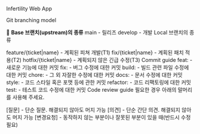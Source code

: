 Infertility Web App

Git branching model

📌 **Base 브랜치(upstream)의 종류**
main - 릴리즈
develop - 개발
Local 브랜치의 종류

feature/{ticket|name} - 계획된 피쳐 개발(T1)
fix/{ticket|name} - 계획된 패치 적용(T2)
hotfix/{ticket|name} - 계획되지 않은 긴급 수정(T3)
Commit guide
feat: - 새로운 기능에 대한 커밋
fix: - 버그 수정에 대한 커밋
build: - 빌드 관련 파일 수정에 대한 커밋
chore: - 그 외 자잘한 수정에 대한 커밋
docs: - 문서 수정에 대한 커밋
style: - 코드 스타일 혹은 포맷 등에 관한 커밋
refactor: - 코드 리팩토링에 대한 커밋
test: - 테스트 코드 수정에 대한 커밋
Code review guide
필요한 경우 아래의 말머리를 사용해 주세요.

[질문] - 단순 질문. 해결되지 않아도 머지 가능
[의견] - 단순 간단 의견. 해결되지 않아도 머지 가능
[변경요청] - 동작하지 않는 부분이나 잘못된 부분이 있을 때(반드시 수정 필요)